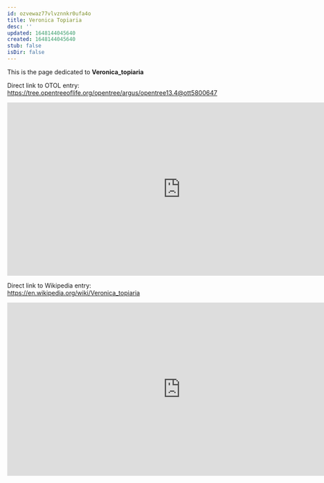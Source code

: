 ```yaml
---
id: ozvewaz77vlvznnkr0ufa4o
title: Veronica Topiaria
desc: ''
updated: 1648144045640
created: 1648144045640
stub: false
isDir: false
---
```

This is the page dedicated to **Veronica_topiaria**


Direct link to OTOL entry: https://tree.opentreeoflife.org/opentree/argus/opentree13.4@ott5800647



<html>
    <body>
    <iframe src="https://tree.opentreeoflife.org/opentree/argus/opentree13.4@ott5800647"
    width="800" height="400" frameborder="0" allowfullscreen> </iframe>
    </body>
</html>
    


Direct link to Wikipedia entry: https://en.wikipedia.org/wiki/Veronica_topiaria



<html>
    <body>
    <iframe src="https://en.wikipedia.org/wiki/Veronica_topiaria"
    width="800" height="400" frameborder="0" allowfullscreen> </iframe>
    </body>
</html>
    
